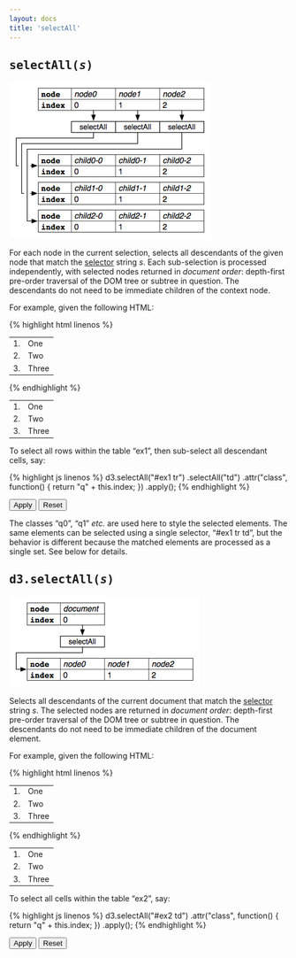 ```yaml
---
layout: docs
title: 'selectAll'
---
```


## <tt>selectAll(<i>s</i>)</tt>

![selectAll](selectAll.png)

For each node in the current selection, selects all descendants of the given
node that match the [selector](http://www.w3.org/TR/css3-selectors/) string
*s*. Each sub-selection is processed independently, with selected nodes returned
in *document order*: depth-first pre-order traversal of the DOM tree or subtree
in question. The descendants do not need to be immediate children of the context
node.

For example, given the following HTML:

{% highlight html linenos %}
<table id="ex1">
  <tr><td>1.</td><td>One</td></tr>
  <tr><td>2.</td><td>Two</td></tr>
  <tr><td>3.</td><td>Three</td></tr>
</table>
{% endhighlight %}

<style type="text/css">
.q0{background:#1f77b4}
.q1{background:#ff7f0e}
.q2{background:#2ca02c}
.q3{background:#d62728}
.q4{background:#9467bd}
.q5{background:#8c564b}
.q6{background:#e377c2}
.q7{background:#7f7f7f}
.q8{background:#bcbd22}
.q9{background:#17becf}
</style>

<div class="highlight ex">
  <table id="ex1">
    <tr><td>1.</td><td>One</td></tr>
    <tr><td>2.</td><td>Two</td></tr>
    <tr><td>3.</td><td>Three</td></tr>
  </table>
</div>

To select all rows within the table &ldquo;ex1&rdquo;, then sub-select all
descendant cells, say:

{% highlight js linenos %}
d3.selectAll("#ex1 tr")
  .selectAll("td")
    .attr("class", function() { return "q" + this.index; })
    .apply();
{% endhighlight %}

<div class="highlight ex">
  <button onclick="d3.selectAll('#ex1 tr').selectAll('td').attr('class', function() { return 'q' + this.index; }).apply()">
    Apply
  </button>
  <button onclick="d3.selectAll('#ex1 tr').selectAll('td').attr('class', null).apply()">
    Reset
  </button>
</div>

The classes &ldquo;q0&rdquo;, &ldquo;q1&rdquo; *etc.* are used here to style the
selected elements. The same elements can be selected using a single selector,
&ldquo;#ex1 tr td&rdquo;, but the behavior is different because the matched
elements are processed as a single set. See below for details.

## <tt>d3.selectAll(<i>s</i>)</tt>

![selectAll](selectAll-init.png)

Selects all descendants of the current document that match the
[selector](http://www.w3.org/TR/css3-selectors/) string *s*. The selected nodes
are returned in *document order*: depth-first pre-order traversal of the DOM
tree or subtree in question. The descendants do not need to be immediate
children of the document element.

For example, given the following HTML:

{% highlight html linenos %}
<table id="ex2">
  <tr><td>1.</td><td>One</td></tr>
  <tr><td>2.</td><td>Two</td></tr>
  <tr><td>3.</td><td>Three</td></tr>
</table>
{% endhighlight %}

<div class="highlight ex">
  <table id="ex2">
    <tr><td>1.</td><td>One</td></tr>
    <tr><td>2.</td><td>Two</td></tr>
    <tr><td>3.</td><td>Three</td></tr>
  </table>
</div>

To select all cells within the table &ldquo;ex2&rdquo;, say:

{% highlight js linenos %}
d3.selectAll("#ex2 td")
    .attr("class", function() { return "q" + this.index; })
    .apply();
{% endhighlight %}

<div class="highlight ex">
  <button onclick="d3.selectAll('#ex2 td').attr('class', function() { return 'q' + this.index; }).apply()">
    Apply
  </button>
  <button onclick="d3.selectAll('#ex2 td').attr('class', null).apply()">
    Reset
  </button>
</div>
